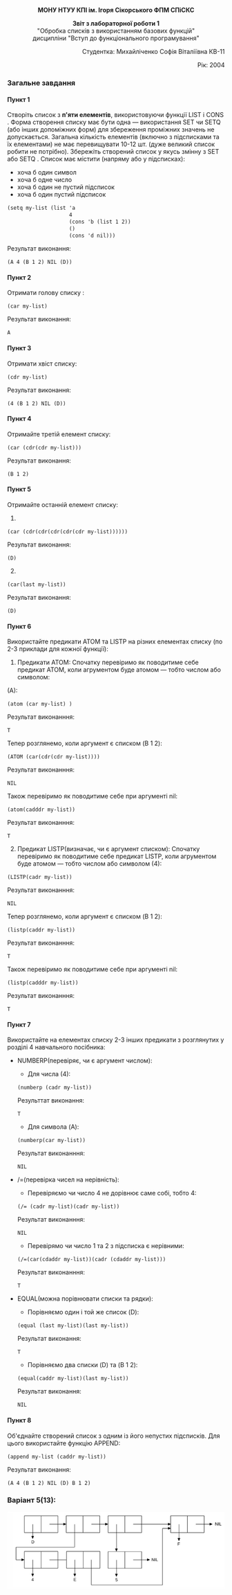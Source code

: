 <p align="center"><b>МОНУ НТУУ КПІ ім. Ігоря Сікорського ФПМ СПіСКС</b></p>
<p align="center">
<b>Звіт з лабораторної роботи 1</b><br/>
"Обробка списків з використанням базових функцій"<br/>
дисципліни "Вступ до функціонального програмування"
</p>
<p align="right">Студентка: Михайліченко Софія Віталіївна КВ-11<p>
<p align="right">Рік: 2004<p>

### Загальне завдання

#### Пункт 1
Створіть список з <b>п'яти елементів</b>, використовуючи функції LIST і CONS . Форма створення списку має бути одна — використання SET чи SETQ (або інших допоміжних форм) для збереження проміжних значень не допускається. Загальна кількість елементів (включно з підсписками та їх елементами) не має перевищувати 10-12 шт. (дуже великий список робити не потрібно). Збережіть створений список у якусь змінну з SET або SETQ . Список має містити (напряму або у підсписках): 

- хоча б один символ
- хоча б одне число
- хоча б один не пустий підсписок
- хоча б один пустий підсписок
```
(setq my-list (list 'a
                    4 
                    (cons 'b (list 1 2)) 
                    ()
                    (cons 'd nil))) 
```
Результат виконання:
```
(A 4 (B 1 2) NIL (D))
```
#### Пункт 2

Отримати голову списку :
```
(car my-list) 
```
Результат виконання:
```
A
```
#### Пункт 3
Отримати хвіст списку:
```
(cdr my-list) 
```
Результат виконання:
```
(4 (B 1 2) NIL (D))
```
#### Пункт 4
Отримайте третій елемент списку:
```
(car (cdr(cdr my-list)))
```
Результат виконання:
```
(B 1 2)
```
#### Пункт 5

Отримайте останній елемент списку:

1.
```
(car (cdr(cdr(cdr(cdr(cdr my-list))))))
```
Результат виконання:
```
(D)
```
2.
```
(car(last my-list))
```
Результат виконання:
```
(D)
```
#### Пункт 6
Використайте предикати ATOM та LISTP на різних елементах списку (по 2-3
приклади для кожної функції):

1. Предикати ATOM:
Спочатку перевіримо як поводитиме себе предикат ATOM, коли агрументом буде атомом — тобто числом або символом:

(A):
```
(atom (car my-list) )
```
Результат виконанння:
```
T
```
Тепер розглянемо, коли аргумент є списком (B 1 2):
```
(ATOM (car(cdr(cdr my-list))))
```
Результат виконанння:
```
NIL
```
Також перевіримо як поводитиме себе при аргументі nil:
```
(atom(cadddr my-list))    
```
Результат виконанння:
```
T
```
2. Предикат LISTP(визначає, чи є аргумент списком):
Спочатку перевіримо як поводитиме себе предикат LISTP, коли агрументом буде атомом — тобто числом або символом (4):
```
(LISTP(cadr my-list)) 
```
Результат виконанння:
```
NIL
```
Тепер розглянемо, коли аргумент є списком (B 1 2):
```
(listp(caddr my-list))
```
Результат виконанння:
```
T
```
Також перевіримо як поводитиме себе при аргументі nil:
```
(listp(cadddr my-list)) 
```
Результат виконанння:
```
T
```
#### Пункт 7
Використайте на елементах списку 2-3 інших предикати з розглянутих у розділі 4
навчального посібника:
- NUMBERP(перевіряє, чи є аргумент числом):
  - Для числа (4):
  ```
  (numberp (cadr my-list)) 
  ```
  Результтат виконання:
  ```
  T
  ```
  - Для символа (A):
  ```
  (numberp(car my-list)) 
  ```
  Результат виконанння:
  ```
  NIL
  ```
- /=(перевірка чисел на нерівність):
   - Перевіряємо чи число 4 не дорівнює саме собі, тобто 4:
   ```
   (/= (cadr my-list)(cadr my-list)) 
   ```
   Результат виконанння:
   ```
   NIL
   ```
   - Перевірямо чи число 1 та 2 з підсписка є нерівними:
   ```
   (/=(car(cdaddr my-list))(cadr (cdaddr my-list))) 
   ```
   Результат виконанння:
   ```
   T
   ```
- EQUAL(можна порівнювати списки та рядки):

   - Порівняємо один і той же список (D):
   ```
   (equal (last my-list)(last my-list)) 
   ```
   Результат виконання:
   ```
   T
   ```
   - Порівняємо два списки (D) та (B 1 2): 
   ```
   (equal(caddr my-list)(last my-list)) 
   ``` 
   Результат виконання:
   ```
   NIL
   ```

#### Пункт 8
Об'єднайте створений список з одним із його непустих підсписків. Для цього
використайте функцію APPEND:
```
(append my-list (caddr my-list)) 
```
  Результат виконання:
   ```
   (A 4 (B 1 2) NIL (D) B 1 2)
   ```
### Варіант 5(13):
![var_5(13)](https://github.com/Sonneetta/Functional_programming_Common_Lisp/blob/main/var_5(13).jpg)
